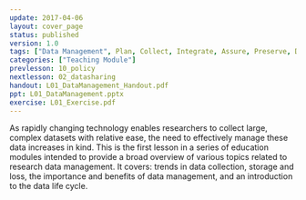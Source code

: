 ```yaml
---
update: 2017-04-06
layout: cover_page
status: published
version: 1.0
tags: ["Data Management", Plan, Collect, Integrate, Assure, Preserve, Describe, Discover, Analyze]
categories: ["Teaching Module"]
prevlesson: 10_policy
nextlesson: 02_datasharing
handout: L01_DataManagement_Handout.pdf
ppt: L01_DataManagement.pptx
exercise: L01_Exercise.pdf
---
```


As rapidly changing technology enables researchers to collect large, complex datasets with relative ease, the need to effectively manage these data increases in kind. This is the first lesson in a series of education modules intended to provide a broad overview of various topics related to research data management. It covers: trends in data collection, storage and loss, the importance and benefits of data management, and an introduction to the data life cycle.
